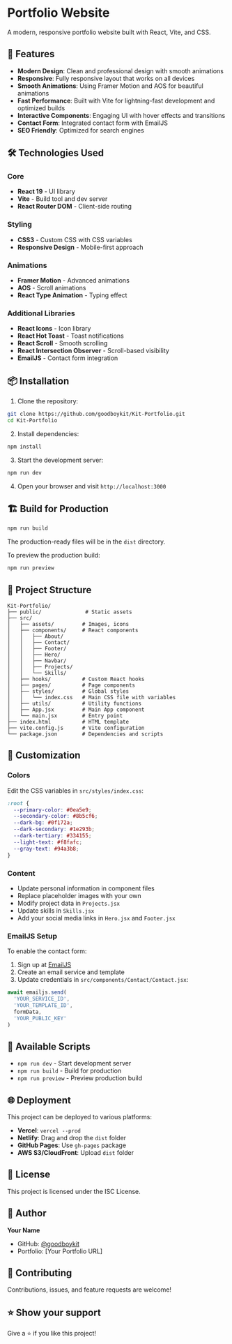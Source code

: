 # Portfolio Website

A modern, responsive portfolio website built with React, Vite, and CSS.

## 🚀 Features

- **Modern Design**: Clean and professional design with smooth animations
- **Responsive**: Fully responsive layout that works on all devices
- **Smooth Animations**: Using Framer Motion and AOS for beautiful animations
- **Fast Performance**: Built with Vite for lightning-fast development and optimized builds
- **Interactive Components**: Engaging UI with hover effects and transitions
- **Contact Form**: Integrated contact form with EmailJS
- **SEO Friendly**: Optimized for search engines

## 🛠️ Technologies Used

### Core
- **React 19** - UI library
- **Vite** - Build tool and dev server
- **React Router DOM** - Client-side routing

### Styling
- **CSS3** - Custom CSS with CSS variables
- **Responsive Design** - Mobile-first approach

### Animations
- **Framer Motion** - Advanced animations
- **AOS** - Scroll animations
- **React Type Animation** - Typing effect

### Additional Libraries
- **React Icons** - Icon library
- **React Hot Toast** - Toast notifications
- **React Scroll** - Smooth scrolling
- **React Intersection Observer** - Scroll-based visibility
- **EmailJS** - Contact form integration

## 📦 Installation

1. Clone the repository:
```bash
git clone https://github.com/goodboykit/Kit-Portfolio.git
cd Kit-Portfolio
```

2. Install dependencies:
```bash
npm install
```

3. Start the development server:
```bash
npm run dev
```

4. Open your browser and visit `http://localhost:3000`

## 🏗️ Build for Production

```bash
npm run build
```

The production-ready files will be in the `dist` directory.

To preview the production build:
```bash
npm run preview
```

## 📁 Project Structure

```
Kit-Portfolio/
├── public/              # Static assets
├── src/
│   ├── assets/         # Images, icons
│   ├── components/     # React components
│   │   ├── About/
│   │   ├── Contact/
│   │   ├── Footer/
│   │   ├── Hero/
│   │   ├── Navbar/
│   │   ├── Projects/
│   │   └── Skills/
│   ├── hooks/          # Custom React hooks
│   ├── pages/          # Page components
│   ├── styles/         # Global styles
│   │   └── index.css   # Main CSS file with variables
│   ├── utils/          # Utility functions
│   ├── App.jsx         # Main App component
│   └── main.jsx        # Entry point
├── index.html          # HTML template
├── vite.config.js      # Vite configuration
└── package.json        # Dependencies and scripts
```

## 🎨 Customization

### Colors
Edit the CSS variables in `src/styles/index.css`:

```css
:root {
  --primary-color: #0ea5e9;
  --secondary-color: #8b5cf6;
  --dark-bg: #0f172a;
  --dark-secondary: #1e293b;
  --dark-tertiary: #334155;
  --light-text: #f8fafc;
  --gray-text: #94a3b8;
}
```

### Content
- Update personal information in component files
- Replace placeholder images with your own
- Modify project data in `Projects.jsx`
- Update skills in `Skills.jsx`
- Add your social media links in `Hero.jsx` and `Footer.jsx`

### EmailJS Setup
To enable the contact form:

1. Sign up at [EmailJS](https://www.emailjs.com/)
2. Create an email service and template
3. Update credentials in `src/components/Contact/Contact.jsx`:

```javascript
await emailjs.send(
  'YOUR_SERVICE_ID',
  'YOUR_TEMPLATE_ID',
  formData,
  'YOUR_PUBLIC_KEY'
)
```

## 📝 Available Scripts

- `npm run dev` - Start development server
- `npm run build` - Build for production
- `npm run preview` - Preview production build

## 🌐 Deployment

This project can be deployed to various platforms:

- **Vercel**: `vercel --prod`
- **Netlify**: Drag and drop the `dist` folder
- **GitHub Pages**: Use `gh-pages` package
- **AWS S3/CloudFront**: Upload `dist` folder

## 📄 License

This project is licensed under the ISC License.

## 👤 Author

**Your Name**

- GitHub: [@goodboykit](https://github.com/goodboykit)
- Portfolio: [Your Portfolio URL]

## 🤝 Contributing

Contributions, issues, and feature requests are welcome!

## ⭐ Show your support

Give a ⭐️ if you like this project!
